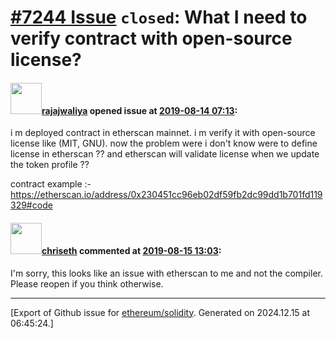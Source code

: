 # [\#7244 Issue](https://github.com/ethereum/solidity/issues/7244) `closed`: What I need to verify contract with open-source license?

#### <img src="https://avatars.githubusercontent.com/u/44025196?u=4f890b8a90970a4bc4845a09f8c59c3376b12869&v=4" width="50">[rajajwaliya](https://github.com/rajajwaliya) opened issue at [2019-08-14 07:13](https://github.com/ethereum/solidity/issues/7244):

i m deployed contract in etherscan mainnet. i m verify it with open-source license like (MIT, GNU). now the problem were i don't know were to define license in etherscan ?? and etherscan will validate license when we update the token profile ??

contract example :- https://etherscan.io/address/0x230451cc96eb02df59fb2dc99dd1b701fd119329#code

#### <img src="https://avatars.githubusercontent.com/u/9073706?v=4" width="50">[chriseth](https://github.com/chriseth) commented at [2019-08-15 13:03](https://github.com/ethereum/solidity/issues/7244#issuecomment-521632910):

I'm sorry, this looks like an issue with etherscan to me and not the compiler. Please reopen if you think otherwise.


-------------------------------------------------------------------------------



[Export of Github issue for [ethereum/solidity](https://github.com/ethereum/solidity). Generated on 2024.12.15 at 06:45:24.]
